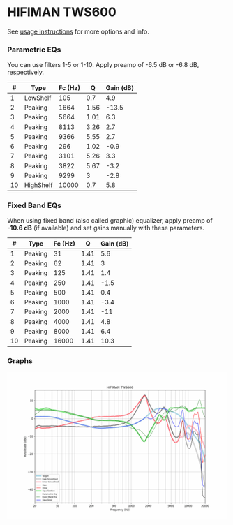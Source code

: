 # HIFIMAN TWS600
See [usage instructions](https://github.com/jaakkopasanen/AutoEq#usage) for more options and info.

### Parametric EQs
You can use filters 1-5 or 1-10. Apply preamp of -6.5 dB or -6.8 dB, respectively.

|   # | Type      |   Fc (Hz) |    Q |   Gain (dB) |
|-----|-----------|-----------|------|-------------|
|   1 | LowShelf  |       105 | 0.7  |         4.9 |
|   2 | Peaking   |      1664 | 1.56 |       -13.5 |
|   3 | Peaking   |      5664 | 1.01 |         6.3 |
|   4 | Peaking   |      8113 | 3.26 |         2.7 |
|   5 | Peaking   |      9366 | 5.55 |         2.7 |
|   6 | Peaking   |       296 | 1.02 |        -0.9 |
|   7 | Peaking   |      3101 | 5.26 |         3.3 |
|   8 | Peaking   |      3822 | 5.67 |        -3.2 |
|   9 | Peaking   |      9299 | 3    |        -2.8 |
|  10 | HighShelf |     10000 | 0.7  |         5.8 |

### Fixed Band EQs
When using fixed band (also called graphic) equalizer, apply preamp of **-10.6 dB** (if available) and set gains manually with these parameters.

|   # | Type    |   Fc (Hz) |    Q |   Gain (dB) |
|-----|---------|-----------|------|-------------|
|   1 | Peaking |        31 | 1.41 |         5.6 |
|   2 | Peaking |        62 | 1.41 |         3   |
|   3 | Peaking |       125 | 1.41 |         1.4 |
|   4 | Peaking |       250 | 1.41 |        -1.5 |
|   5 | Peaking |       500 | 1.41 |         0.4 |
|   6 | Peaking |      1000 | 1.41 |        -3.4 |
|   7 | Peaking |      2000 | 1.41 |       -11   |
|   8 | Peaking |      4000 | 1.41 |         4.8 |
|   9 | Peaking |      8000 | 1.41 |         6.4 |
|  10 | Peaking |     16000 | 1.41 |        10.3 |

### Graphs
![](./HIFIMAN%20TWS600.png)
